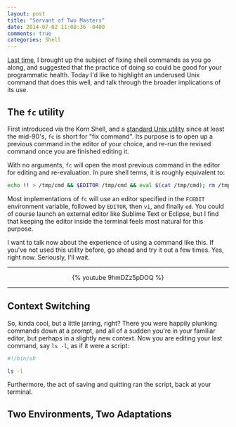 ```yaml
---
layout: post
title: "Servant of Two Masters"
date: 2014-07-02 11:08:36 -0400
comments: true
categories: Shell
---
```


[Last time][LastTime], I brought up the subject of fixing shell commands as you go along, and suggested that the practice of doing so could be good for your programmatic health. Today I'd like to highlight an underused Unix command that does this well, and talk through the broader implications of its use.

<!-- more -->

## The `fc` utility
First introduced via the Korn Shell, and a [standard Unix utility][manfc] since at least the mid-90's, `fc` is short for "fix command". Its purpose is to open up a previous command in the editor of your choice, and re-run the revised command once you are finished editing it.

With no arguments, `fc` will open the most previous command in the editor for editing and re-evaluation. In pure shell terms, it is roughly equivalent to:

``` bash I hope you'll agree, 'fc' is easier to type
echo !! > /tmp/cmd && $EDITOR /tmp/cmd && eval $(cat /tmp/cmd); rm /tmp/cmd
```

Most implementations of `fc` will use an editor specified in the `FCEDIT` environment variable, followed by `EDITOR`, then `vi`, and finally `ed`. You could of course launch an external editor like Sublime Text or Eclipse, but I find that keeping the editor inside the terminal feels most natural for this purpose.

I want to talk now about the experience of using a command like this. If you've not used this utility before, go ahead and try it out a few times. Yes, right now. Seriously, I'll wait.

<hr />
<center>{% youtube 9hmDZz5pDOQ %}</center>
<hr />

## Context Switching
So, kinda cool, but a little jarring, right? There you were happily plunking commands down at a prompt, and all of a sudden you're in your familiar editor, but perhaps in a slightly new context. Now you are editing your last command, say `ls -l`, as if it were a script:

``` bash
#!/bin/sh

ls -l
```

Furthermore, the act of saving and quitting ran the script, back at your terminal.


## Two Environments, Two Adaptations




[LastTime]: /blog/2014/06/30/broken-windows-and-broken-code/ "Broken Windows and Broken Code"
[manfc]: http://pubs.opengroup.org/onlinepubs/9699919799/utilities/fc.html
